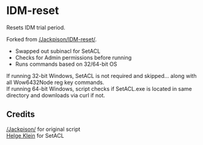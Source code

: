 # IDM-reset

Resets IDM trial period.

Forked from [/Jackpison/IDM-reset/](https://github.com/Jackpison/IDM-reset/). 
* Swapped out subinacl for SetACL
* Checks for Admin permissions before running
* Runs commands based on 32/64-bit OS  

If running 32-bit Windows, SetACL is not required and skipped... along with all Wow6432Node reg key commands.  
If running 64-bit Windows, script checks if SetACL.exe is located in same directory and downloads via curl if not. 

## Credits
[/Jackpison/](https://github.com/Jackpison/IDM-reset/) for original script  
[Helge Klein](https://helgeklein.com/) for SetACL

